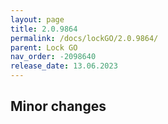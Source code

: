 ```yaml
---
layout: page
title: 2.0.9864
permalink: /docs/lockGO/2.0.9864/
parent: Lock GO
nav_order: -2098640
release_date: 13.06.2023
---
```


## Minor changes